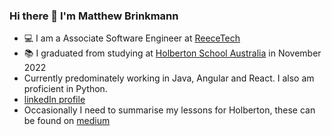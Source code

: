 ### Hi there 👋 I'm Matthew Brinkmann

* :computer: I am a Associate Software Engineer at [ReeceTech](https://www.reecetech.com.au/)
* :books: I graduated from studying at [Holberton School Australia](https://holbertonschool.com.au/) in November 2022
* Currently predominately working in Java, Angular and React. I also am proficient in Python.
* [linkedIn profile](https://www.linkedin.com/in/matthew-brinkmann-47061a157/)
* Occasionally I need to summarise my lessons for Holberton, these can be found on [medium](https://medium.com/@matthew.brinkmann)

<!--
**Matthew-brinkmann/Matthew-brinkmann** is a ✨ _special_ ✨ repository because its `README.md` (this file) appears on your GitHub profile.

Here are some ideas to get you started:

- 🔭 I’m currently working on ...
- 🌱 I’m currently learning ...
- 👯 I’m looking to collaborate on ...
- 🤔 I’m looking for help with ...
- 💬 Ask me about ...
- 📫 How to reach me: ...
- 😄 Pronouns: ...
- ⚡ Fun fact: ...
-->
